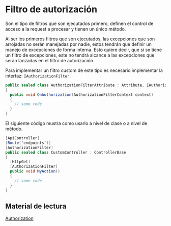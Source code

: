 # Filtro de autorización

Son el tipo de filtros que son ejecutados primero, definen el control de acceso a la request a procesar y tienen un único método.

Al ser los primeros filtros que son ejecutados, las excepciones que son arrojadas no serán manejadas por nadie, estos tendrán que definir un manejo de excepciones de forma interna. Esto quiere decir, que si se tiene un filtro de excepciones, este no tendrá alcance a las excepciones que seran lanzadas en el filtro de autorización.

Para implementar un filtro custom de este tipo es necesario implementar la interfaz: `IAuthorizationFilter`.

```C#
public sealed class AuthorizationFilterAttribute : Attribute, IAuthorizationFilter
{
  public void OnAuthorization(AuthorizationFilterContext context)
  {
    // some code
  }
}
```

El siguiente código mustra como usarlo a nivel de clase o a nivel de método.

```C#
[ApiController]
[Route('endpoints')]
[AuthorizationFilter]
public sealed class CustomController : ControllerBase
{
  [HttpGet]
  [AuthorizationFilter]
  public void MyAction()
  {
    // some code
  }
}
```

## Material de lectura

[Authorization](https://learn.microsoft.com/en-us/aspnet/core/security/authorization/introduction?view=aspnetcore-8.0)

